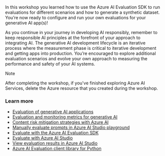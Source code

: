 In this workshop you learned how to use the Azure AI Evaluation SDK to run evaluations for different scenarios and how to generate a synthetic dataset. You’re now ready to configure and run your own evaluations for your generative AI app(s)!

As you continue in your journey in developing AI responsibly, remember to keep responsible AI principles at the forefront of your approach to integrating AI. The generative AI development lifecycle is an iterative process where the measurement phase is critical to iterative development and getting apps into production. You’re encouraged to explore additional evaluation scenarios and evolve your own approach to measuring the performance and safety of your AI systems.

> [!NOTE]
> After completing the workshop, if you've finished exploring Azure AI Services, delete the Azure resource that you created during the workshop.

### Learn more

- [Evaluation of generative AI applications](/azure/ai-studio/concepts/evaluation-approach-gen-ai)
- [Evaluation and monitoring metrics for generative AI](/azure/ai-studio/concepts/evaluation-metrics-built-in?tabs=warning)
- [Content risk mitigation strategies with Azure AI](/azure/ai-studio/concepts/evaluation-improvement-strategies)
- [Manually evaluate prompts in Azure AI Studio playground](/azure/ai-studio/how-to/evaluate-generative-ai-app)
- [Evaluate with the Azure AI Evaluation SDK](/azure/ai-studio/how-to/develop/evaluate-sdk)
- [Evaluate with Azure AI Studio](/azure/ai-studio/how-to/evaluate-generative-ai-app)
- [View evaluation results in Azure AI Studio](/azure/ai-studio/how-to/evaluate-results)
- [Azure AI Evaluation client library for Python](/azure/ai-evaluation-readme?view=azure-python-preview&preserve-view=true)